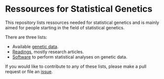 # Ressources for Statistical Genetics

This repository lists ressources needed for statistical genetics and is mainly aimed for people starting in the field of statistical genetics. 

There are three lists:

- Available [genetic data](statgen-data.md).
- [Readings](statgen-reading.md), mostly research articles.
- [Software](statgen-software.md) to perform statistical analyses on genetic data.

If you would like to contribute to any of these lists, please make a pull request or file an [issue](issues/).


